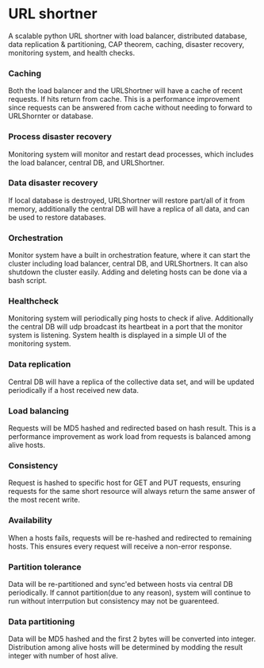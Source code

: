# URL shortner

A scalable python URL shortner with load balancer, distributed database, data replication & partitioning, CAP theorem, caching, disaster recovery, monitoring system, and health checks.


### Caching

Both the load balancer and the URLShortner will have a cache of recent requests. If hits return from cache. This is a performance improvement since requests can be answered from cache without needing to forward to URLShornter or database.

### Process disaster recovery

Monitoring system will monitor and restart dead processes, which includes the load balancer, central DB, and URLShortner.

### Data disaster recovery

If local database is destroyed, URLShortner will restore part/all of it from memory, additionally the central DB will have a replica of all data, and can be used to restore databases.

### Orchestration

Monitor system have a built in orchestration feature, where it can start the cluster including load balancer, central DB, and URLShortners. It can also shutdown the cluster easily. Adding and deleting hosts can be done via a bash script.

### Healthcheck

Monitoring system will periodically ping hosts to check if alive. Additionally the central DB will udp broadcast its heartbeat in a port that the monitor system is listening. System health is displayed in a simple UI of the monitoring system.

### Data replication

Central DB will have a replica of the collective data set, and will be updated periodically if a host received new data.

### Load balancing

Requests will be MD5 hashed and redirected based on hash result. This is a performance improvement as work load from requests is balanced among alive hosts.

### Consistency

Request is hashed to specific host for GET and PUT requests, ensuring requests for the same short resource will always return the same answer of the most recent write.

### Availability

When a hosts fails, requests will be re-hashed and redirected to remaining hosts. This ensures every request will receive a non-error response.

### Partition tolerance

Data will be re-partitioned and sync'ed between hosts via central DB periodically. If cannot partition(due to any reason), system will continue to run without interrpution but consistency may not be guarenteed.

### Data partitioning

Data will be MD5 hashed and the first 2 bytes will be converted into integer. Distribution among alive hosts will be determined by modding the result integer with number of host alive.